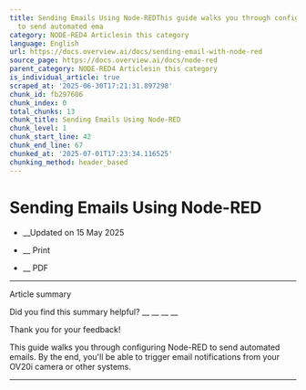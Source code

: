 ```yaml
---
title: Sending Emails Using Node-REDThis guide walks you through configuring Node-RED
  to send automated ema
category: NODE-RED4 Articlesin this category
language: English
url: https://docs.overview.ai/docs/sending-email-with-node-red
source_page: https://docs.overview.ai/docs/node-red
parent_category: NODE-RED4 Articlesin this category
is_individual_article: true
scraped_at: '2025-06-30T17:21:31.897298'
chunk_id: fb297606
chunk_index: 0
total_chunks: 13
chunk_title: Sending Emails Using Node-RED
chunk_level: 1
chunk_start_line: 42
chunk_end_line: 67
chunked_at: '2025-07-01T17:23:34.116525'
chunking_method: header_based
---
```


# Sending Emails Using Node-RED

  *  __Updated on 15 May 2025



  *  __ Print

  * __ PDF




* * *

Article summary

Did you find this summary helpful?  __ __ __ __

Thank you for your feedback\!

This guide walks you through configuring Node-RED to send automated emails. By the end, you'll be able to trigger email notifications from your OV20i camera or other systems.

* * *
